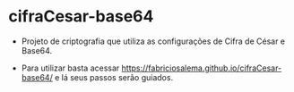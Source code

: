 # cifraCesar-base64

* Projeto de criptografia que utiliza as configurações de Cifra de César e Base64.

* Para utilizar basta acessar https://fabriciosalema.github.io/cifraCesar-base64/ e lá seus passos serão guiados.
